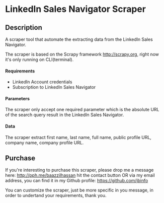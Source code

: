 # LinkedIn Sales Navigator Scraper

## Description
A scraper tool that automate the extracting data from the LinkedIn Sales Navigator.

The scraper is based on the Scrapy framework http://scrapy.org, right now it's only running on CLI(terminal).

#### Requirements
* LinkedIn Account credentials
* Subscription to LinkedIn Sales Navigator

#### Parameters
The scraper only accept one required parameter which is the absolute URL of the search query result in the LinkedIn Sales Navigator.

#### Data
The scraper extract first name, last name, full name, public profile URL, company name, company profile URL.

## Purchase
If you're interesting to purchase this scraper, please drop me a message here: http://pph.me/baazzilhassan hit the contact button OR via my email address, you can find it in my Github profile: https://github.com/jbinfo

You can customize the scraper, just be more specific in you message, in order to undertand your requirements, thank you.
